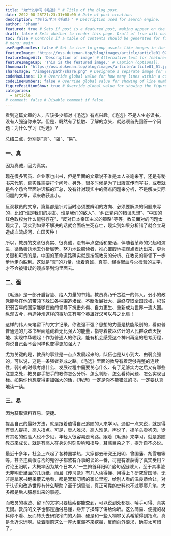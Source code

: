```yaml
---
title: "为什么学习《毛选》" # Title of the blog post.
date: 2022-08-28T21:23:31+08:00 # Date of post creation.
description: "为什么学习《毛选》" # Description used for search engine.
author: "shaun"
featured: true # Sets if post is a featured post, making appear on the home page side bar.
draft: false # Sets whether to render this page. Draft of true will not be rendered.
toc: false # Controls if a table of contents should be generated for first-level links automatically.
# menu: main
usePageBundles: false # Set to true to group assets like images in the same folder as this post.
featureImage: "https://oss.dukenan.top/blog/images/article/article01_02.jpeg" # Sets featured image on blog post.
featureImageAlt: 'Description of image' # Alternative text for featured image.
featureImageCap: 'This is the featured image.' # Caption (optional).
thumbnail: "https://oss.dukenan.top/blog/images/article/article01_01.jpeg" # Sets thumbnail image appearing inside card on homepage.
shareImage: "/images/path/share.png" # Designate a separate image for social media sharing.
codeMaxLines: 10 # Override global value for how many lines within a code block before auto-collapsing.
codeLineNumbers: false # Override global value for showing of line numbers within code block.
figurePositionShow: true # Override global value for showing the figure label.
categories:
  - article
# comment: false # Disable comment if false.
---
```


看到这篇文章的人，应该多少都对《毛选》有点兴趣。《毛选》不是人生必读书，没有人强迫你来学。但是，既然有了接触、了解的念头，就必须首先回答一个问题：为什么学习《毛选》？

总结三点，分别是“真”、“强”、“易”。
<!--more-->

### 一、真
因为真诚，因为真实。

现在很多官员、企业家也出书，但是里面的文章说不准是本人亲笔来写，还是有秘书来代笔，真实性需要打个问号。另外，很多时候是为了出版宣传而写书，或者就是各个场合里面讲话稿的汇总，没有针对现实中的痛点问题来分析，不是解决实际问题的文章，读来收获甚小。

反观教员的文章，篇篇都是针对当时必须要辨明的方向、必须要解决的问题来写的，比如“谁是我们的朋友、谁是我们的敌人”、“纠正党内的错误思想”、“中国的红色政权为什么能够存在”、“反对日本帝国主义的策略”等等。教员面对的问题太现实了，现实到如果不解决的话就会面临生死存亡，现实到如果分析错了就会立马造成血流成河、亡国灭种！

所以，教员的文章很真实、很真诚，没有半点空话和废话，伴随着革命的兴起和演进，循循善诱地去分析局势、努力地说服读者，推心置腹地把观点表达出来，更为关键和可贵的是，中国的革命道路确实就是按照教员的分析、在教员的带领下一步步地走向胜利。这就是“真”的力量，读着真诚、真实、经得起血与火检验的文字，才不会被错误的观点带到沟里面去。

### 二、强

《毛选》是一部开启智慧、给人力量的书籍。教员真乃千古独一的伟人，弱小的政党能够在他的带领下躲过各种围追堵截、不断发展壮大、最终夺取全国政权，积贫积弱百年的国家能够在他的领导下抗击外侮、自力更生、重新成为世界一流大国。纵观古今，再造神州这样的事功又有哪个英雄好汉可以与之比肩！

这样的伟人亲笔留下的文字记录，你说强不强？思想的力量是核能级别的，看似普普通通的几本书里面蕴藏着无比强大的能量，指导着数以亿计的人民群众改天换地、实现中华崛起！作为普通人的你我，能有机会感受这个神州再造的思考历程，你说自己会不会同样也变得更加强大？

尤为关键的是，教员的事业是一点点发展起来的，队伍也是从小到大、由弱变强的，可以说，这是一条强者养成之路。《毛选》里面的教导有着足够完整的连续性，弱小的时候考虑什么、发展过程中需要关心什么、有了足够实力之后又有哪些注意之处，教员都手把手的教你怎么分析、怎么判断、怎么看待问题、怎么实现目标。如果你也想变得更加强大的话，《毛选》一定是你不能错过的书，一定要认真地读一读。

### 三、易

因为获取资料容易、便捷。

提高自己的最好方法，就是跟着值得自己追随的人来学习。通俗一点来说，就是得有贵人提携、高人指点。可是，贵人难求、高人难见，再说了，挂羊头卖狗肉、徒有其名的假高人也不少见，年轻人很容易走弯路。跟着《毛选》来学习，就是追随教员来成长，就是有高人在身边时刻影响和指导，耳濡目染之下，提升自不必说。

最近十多年，社会上兴起了各种国学热，大家都去研究王阳明、曾国藩、胡雪岩等等，甚至连真假与否的鬼谷子都煞有介事的谈论一番，可是有谁获得了真实受用？讨论王阳明，大概率因为某个日本人“一生俯首拜阳明”这句话挺唬人，至于其事迹无非明史里面的几页纸，而且《传习录》有几人读得懂、用得上？研究曾国藩，无非是拿家书翻来覆去地看，都是絮絮叨叨的家长里短、给别人看的温良恭俭让，对于认识和改造世界有什么帮助？至于胡雪岩，真正可靠的史料也不过寥寥几笔，大多都是后人臆想出来的事迹。

而教员的事迹、留下的文字只要检索都能查到，可以说到处都是、唾手可得、真实无疑。教员的文字也都是通俗易懂，掰开了揉碎了讲给你听。这么简易、便捷的材料你不看、反而转头去研究冷门的人物、硬是和一些人物攀关系希望得到指点，真是舍近求远啊。放着眼前这么一座大宝藏不来挖掘，反而向外浪求，确实太可惜了。